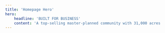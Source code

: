 ```yaml
---
title: 'Homepage Hero'
hero:
    headline: 'BUILT FOR BUSINESS'
    content: 'A top-selling master-planned community with 31,000 acres and 10 million square feet of commercial, retail and industrial space, Lakewood Ranch is the ideal place for your business to call home.'
---
```


